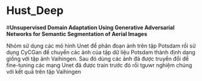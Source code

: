# Hust_Deep
#**Unsupervised Domain Adaptation Using Generative Adversarial Networks for Semantic Segmentation of Aerial Images**

Nhóm sử dụng các mô hình Unet để phân đoạn ảnh trên tập Potsdam rồi sử dụng CyCGan để chuyển các ảnh của tập dữ liệu Potsdam thành định dạng giống với tập ảnh Vaihingen. Sau đó dùng các ảnh đã được truyển đổi để fine-tuning các mạng Unet đã được train trước đó rồi tguwr nghiệm chúng với kết quả trên tập Vaihingen
